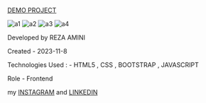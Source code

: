 <a href="https://rezaaminiweb.github.io/july01/">DEMO PROJECT</a>

![a1](https://github.com/rezaaminiweb/july01/assets/140278906/3bac1b20-b285-4df7-bcc5-ccb651decc1e)
![a2](https://github.com/rezaaminiweb/july01/assets/140278906/2b238f8f-e529-4fd5-aa49-d688f7c85ed1)
![a3](https://github.com/rezaaminiweb/july01/assets/140278906/fdac1b78-818c-4aed-ace5-09a32ce4685b)
![a4](https://github.com/rezaaminiweb/july01/assets/140278906/a6e9e081-fb3e-498e-b423-71047131f79b)


Developed by REZA AMINI

Created - 2023-11-8

Technologies Used : - HTML5 , CSS , BOOTSTRAP , JAVASCRIPT

Role - Frontend

my <a href="https://instagram.com/reza_web_design?igshid=NGVhN2U2NjQ0Yg==">INSTAGRAM</a> and <a href="https://www.linkedin.com/in/reza-amini-273386272?utm_source=share&utm_campaign=share_via&utm_content=profile&utm_medium=ios_app">LINKEDIN</a>
